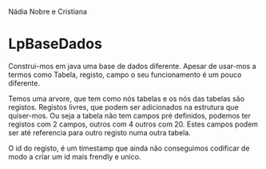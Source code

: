 Nádia Nobre e Cristiana
# LpBaseDados

Construi-mos em java uma base de dados diferente. Apesar de usar-mos a termos como Tabela, registo, campo o seu funcionamento é um pouco diferente.

Temos uma arvore, que tem como nós tabelas e os nós das tabelas são registos. Registos livres, que podem ser adicionados na estrutura que quiser-mos. Ou seja a tabela não tem campos pré definidos, podemos ter registos com 2 campos, outros com 4 outros com 20. Estes campos podem ser até referencia para outro registo numa outra tabela.

O id do registo, é um timestamp que ainda não conseguimos codificar de modo a criar um id mais frendly e unico.




